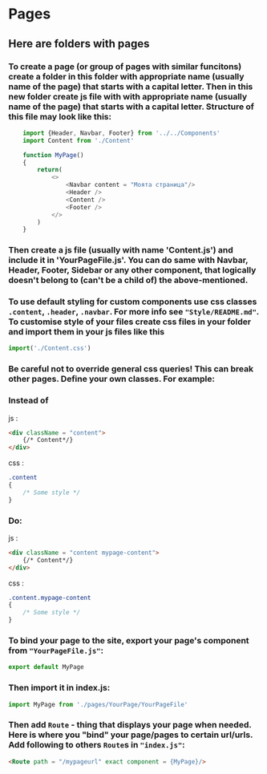 # Pages
## Here are folders with pages
### To create a page (or group of pages with similar funcitons) create a folder in this folder with appropriate name (usually name of the page) that starts with a capital letter. Then in this new folder create js file with with appropriate name (usually name of the page) that starts with a capital letter. Structure of this file may look like this: 
```js
    import {Header, Navbar, Footer} from '../../Components'
    import Content from './Content'

    function MyPage()
    {
        return(
            <>
                <Navbar content = "Моята страница"/>
                <Header />
                <Content />
                <Footer />
            </>
        )
    }
```
### Then create a js file (usually with name 'Content.js') and include it in 'YourPageFile.js'. You can do same with Navbar, Header, Footer, Sidebar or any other component, that **logically doesn't belong to (can't be a child of) the above-mentioned**. 

### To use default styling for custom components use css classes `.content`, `.header`, `.navbar`. For more info see `"Style/README.md"`. To customise style of your files create css files in your folder and import them in your js files like this
```js
import('./Content.css')
```
### **Be careful not to override general css queries! This can break other pages. Define your own classes. For example:**  
### **Instead of**  
js :

```html
<div className = "content">
    {/* Content*/}
</div>
```
css :
```css
.content
{
    /* Some style */
}
```

### **Do:** 
js :
```html
<div className = "content mypage-content">
    {/* Content*/}
</div>
```
css :
```css
.content.mypage-content
{
    /* Some style */
}
```
### To bind your page to the site, export your page's component from `"YourPageFile.js"`: 
```js
export default MyPage
```
### Then import it in index.js: 
```js
import MyPage from './pages/YourPage/YourPageFile'
```
### Then add `Route` - thing that displays your page when needed. Here is where you "bind" your page/pages to certain url/urls. Add following to others `Route`s in `"index.js"`:
```html
<Route path = "/mypageurl" exact component = {MyPage}/>
```
